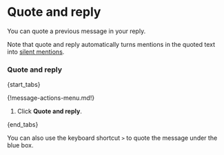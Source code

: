 # Quote and reply

You can quote a previous message in your reply.

Note that quote and reply automatically turns mentions in the quoted
text into
[silent mentions](/help/mention-a-user-or-group#silently-mention-a-user).

### Quote and reply

{start_tabs}

{!message-actions-menu.md!}

1. Click **Quote and reply**.

{end_tabs}

You can also use the keyboard shortcut `>` to quote the message under the
blue box.
